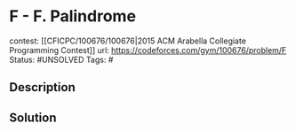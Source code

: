 # F - F. Palindrome

contest: [[CFICPC/100676/100676|2015 ACM Arabella Collegiate Programming Contest]]
url: https://codeforces.com/gym/100676/problem/F
Status: #UNSOLVED
Tags: #

## Description

## Solution

